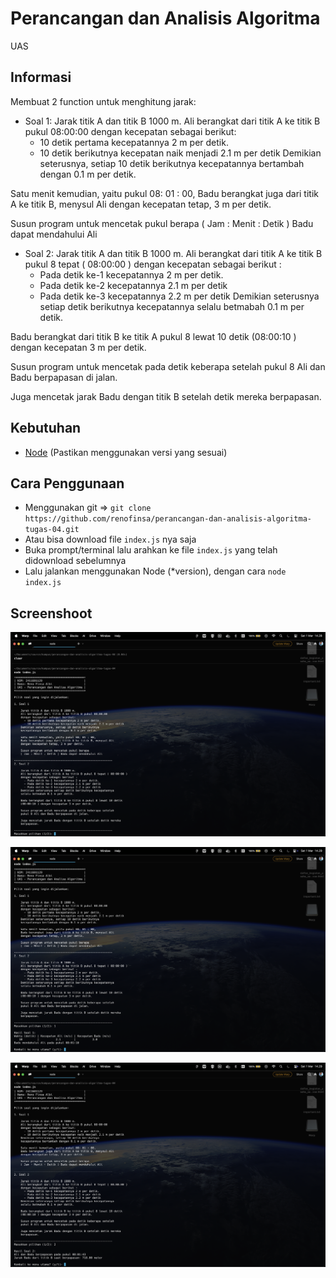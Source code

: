 # Perancangan dan Analisis Algoritma
UAS

## Informasi
Membuat 2 function untuk menghitung jarak:
- Soal 1: 
Jarak titik A dan titik B 1000 m.
Ali berangkat dari titik A ke titik B pukul 08:00:00
dengan kecepatan sebagai berikut:
  - 10 detik pertama kecepatannya 2 m per detik.
  - 10 detik berikutnya kecepatan naik menjadi 2.1 m per detik
Demikian seterusnya, setiap 10 detik berikutnya
kecepatannya bertambah dengan 0.1 m per detik.

Satu menit kemudian, yaitu pukul 08: 01 : 00,
Badu berangkat juga dari titik A ke titik B, menysul Ali
dengan kecepatan tetap, 3 m per detik.

Susun program untuk mencetak pukul berapa
( Jam : Menit : Detik ) Badu dapat mendahului Ali

- Soal 2:
Jarak titik A dan titik B 1000 m.
Ali berangkat dari titik A ke titik B pukul 8 tepat ( 08:00:00 )
dengan kecepatan sebagai berikut :
  - Pada detik ke-1 kecepatannya 2 m per detik.
  - Pada detik ke-2 kecepatannya 2.1 m per detik
  - Pada detik ke-3 kecepatannya 2.2 m per detik
Demikian seterusnya setiap detik berikutnya kecepatannya
selalu betmabah 0.1 m per detik.

Badu berangkat dari titik B ke titik A pukul 8 lewat 10 detik
(08:00:10 ) dengan kecepatan 3 m per detik.

Susun program untuk mencetak pada detik keberapa setelah
pukul 8 Ali dan Badu berpapasan di jalan.

Juga mencetak jarak Badu dengan titik B setelah detik mereka
berpapasan. 

## Kebutuhan
- [Node](https://nodejs.org/) (Pastikan menggunakan versi yang sesuai)

## Cara Penggunaan
- Menggunakan git => `git clone https://github.com/renofinsa/perancangan-dan-analisis-algoritma-tugas-04.git`
- Atau bisa download file `index.js` nya saja
- Buka prompt/terminal lalu arahkan ke file `index.js` yang telah didownload sebelumnya
- Lalu jalankan menggunakan Node (*version), dengan cara `node index.js`

## Screenshoot
![Halaman Utama](https://github.com/renofinsa/perancangan-dan-analisis-algoritma-tugas-04/blob/main/images/halaman-utama.png)

![Hasil Soal 1](https://github.com/renofinsa/perancangan-dan-analisis-algoritma-tugas-04/blob/main/images/hasil-soal-1.png)

![Hasil Soal 2](https://github.com/renofinsa/perancangan-dan-analisis-algoritma-tugas-04/blob/main/images/hasil-soal-2.png)